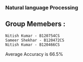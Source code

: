 ### Natural language Processing

## Group Memebers :
    Nitish Kumar - B120754CS
    Sameer Shekhar - B120472CS
    Nitish Kumar - B120466CS

Average Accuracy is 66.5%
